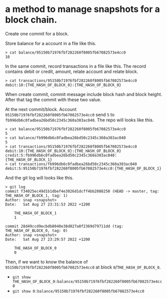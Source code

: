 # a method to manage snapshots for a block chain.

Create one commit for a block.

Store balance for a account in a file like this.

```shell
> cat balance/95150b71976fbf282260f8005fb67082573e4cc0
10
```

In the same commit, record transactions in a file like this. The record contains debit or credit, amount, relate account and relate block.

```shell
> cat transactions/95150b71976fbf282260f8005fb67082573e4cc0 
debit:10:{THE_HASH_OF_BLOCK_0}:{THE_HASH_OF_BLOCK_0}
```

When create commit, commit message include block hash and block height. After that tag the commit with these two value.

At the next commit/block. Account `95150b71976fbf282260f8005fb67082573e4cc0` send `5` to `fb996db6c0fadbea26bd50c2345c360a303ac040`. The repo will looks like this.

```shell
> cat balance/95150b71976fbf282260f8005fb67082573e4cc0 
5
> cat balance/fb996db6c0fadbea26bd50c2345c360a303ac040 
5
> cat transactions/95150b71976fbf282260f8005fb67082573e4cc0 
debit:10:{THE_HASH_OF_BLOCK_0}:{THE_HASH_OF_BLOCK_0}
credit:5:fb996db6c0fadbea26bd50c2345c360a303ac040:{THE_HASH_OF_BLOCK_1}
> cat transactions/fb996db6c0fadbea26bd50c2345c360a303ac040 
debit:5:95150b71976fbf282260f8005fb67082573e4cc0:{THE_HASH_OF_BLOCK_1}
```

And the git log will looks like this.

```log
> git log
commit f34025ec49d1b1dbef4e3026d1dcff4bb2088250 (HEAD -> master, tag: THE_HASH_OF_BLOCK_1, tag: 1)
Author: snap <snapshot>
Date:   Sat Aug 27 23:31:53 2022 +1200

    THE_HASH_OF_BLOCK_1
    1

commit 28d49ccd9ecbdb8040e38d027a0f2369d79711dd (tag: THE_HASH_OF_BLOCK_0, tag: 0)
Author: snap <snapshot>
Date:   Sat Aug 27 23:29:57 2022 +1200

    THE_HASH_OF_BLOCK_0
    0
```

Then, if we want to know the balance of `95150b71976fbf282260f8005fb67082573e4cc0` at block `0`/`THE_HASH_OF_BLOCK_0`.
- `git show THE_HASH_OF_BLOCK_0:balance/95150b71976fbf282260f8005fb67082573e4cc0`
- `git show 0:balance/95150b71976fbf282260f8005fb67082573e4cc0`
